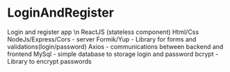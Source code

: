 # LoginAndRegister
Login and register app \n
ReactJS (stateless component)
Html/Css
NodeJs/Express/Cors - server 
Formik/Yup - Library for forms and validations(login/password)
Axios - communications between backend and frontend
MySql - simple database to storage login and password
bcrypt - Library to encrypt passwords
